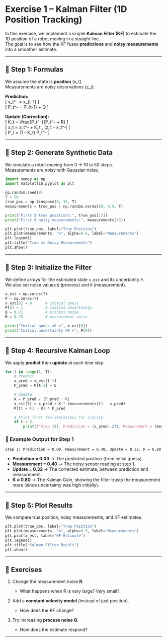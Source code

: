# Exercise 1 – Kalman Filter (1D Position Tracking)

In this exercise, we implement a simple **Kalman Filter (KF)** to estimate the 1D position of a robot moving in a straight line.  
The goal is to see how the KF fuses **predictions** and **noisy measurements** into a smoother estimate.

---

## 📘 Step 1: Formulas

We assume the state is **position** \(x_t\).  
Measurements are noisy observations \(z_t\).  

**Prediction:**  
\[
x_t^- = x_{t-1}
\]  
\[
P_t^- = P_{t-1} + Q
\]  

**Update (Correction):**  
\[
K_t = \frac{P_t^-}{P_t^- + R}
\]  
\[
x_t = x_t^- + K_t \, (z_t - x_t^-)
\]  
\[
P_t = (1 - K_t) P_t^-
\]  

---

## 📝 Step 2: Generate Synthetic Data

We simulate a robot moving from 0 → 10 in 50 steps.  
Measurements are noisy with Gaussian noise.

```python
import numpy as np
import matplotlib.pyplot as plt

np.random.seed(0)
T = 50
true_pos = np.linspace(0, 10, T)
measurements = true_pos + np.random.normal(0, 0.5, T)

print("First 5 true positions:", true_pos[:5])
print("First 5 noisy measurements:", measurements[:5])

plt.plot(true_pos, label="True Position")
plt.plot(measurements, "o", alpha=0.5, label="Measurements")
plt.legend()
plt.title("True vs Noisy Measurements")
plt.show()
```

---

## 📝 Step 3: Initialize the Filter

We define arrays for the estimated state `x_est` and its uncertainty `P`.  
We also set noise values `Q` (process) and `R` (measurement).

```python
x_est = np.zeros(T)
P = np.zeros(T)
x_est[0] = 0      # initial guess
P[0] = 1          # initial uncertainty
Q = 0.01          # process noise
R = 0.25          # measurement noise

print("Initial guess x0 =", x_est[0])
print("Initial uncertainty P0 =", P[0])
```

---

## 📝 Step 4: Recursive Kalman Loop

We apply **predict** then **update** at each time step.

```python
for t in range(1, T):
    # Predict
    x_pred = x_est[t-1]
    P_pred = P[t-1] + Q

    # Update
    K = P_pred / (P_pred + R)
    x_est[t] = x_pred + K * (measurements[t] - x_pred)
    P[t] = (1 - K) * P_pred

    # Print first few iterations for clarity
    if t < 5:
        print(f"Step {t}: Prediction = {x_pred:.2f}, Measurement = {measurements[t]:.2f}, Update = {x_est[t]:.2f}, K = {K:.2f}")
```

### 🔎 Example Output for Step 1
```
Step 1: Prediction = 0.00, Measurement = 0.40, Update = 0.32, K = 0.80
```

- **Prediction = 0.00** → The predicted position (from initial guess).  
- **Measurement = 0.40** → The noisy sensor reading at step 1.  
- **Update = 0.32** → The corrected estimate, between prediction and measurement.  
- **K = 0.80** → The Kalman Gain, showing the filter trusts the measurement more (since uncertainty was high initially).  

---

## 📝 Step 5: Plot Results

We compare true position, noisy measurements, and KF estimates.

```python
plt.plot(true_pos, label="True Position")
plt.plot(measurements, "o", alpha=0.5, label="Measurements")
plt.plot(x_est, label="KF Estimate")
plt.legend()
plt.title("Kalman Filter Result")
plt.show()
```

---

## 🎯 Exercises

1. Change the measurement noise **R**.  
   - What happens when R is very large? Very small?  

2. Add a **constant velocity model** (instead of just position).  
   - How does the KF change?  

3. Try increasing **process noise Q**.  
   - How does the estimate respond?  

---
